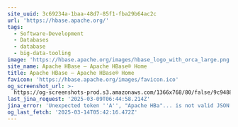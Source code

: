 ```yaml
---
site_uuid: 3c69234a-1baa-48d7-85f1-fba29b64ac2c
url: 'https://hbase.apache.org/'
tags:
  - Software-Development
  - Databases
  - database
  - big-data-tooling
image: 'https://hbase.apache.org/images/hbase_logo_with_orca_large.png'
site_name: Apache HBase – Apache HBase® Home
title: Apache HBase – Apache HBase® Home
favicon: 'https://hbase.apache.org/images/favicon.ico'
og_screenshot_url: >-
  https://og-screenshots-prod.s3.amazonaws.com/1366x768/80/false/9c9488ef9d6ea70accf4c031bedb08710a5dcbaee87e77c4eba3f86e9465b98a.jpeg
last_jina_request: '2025-03-09T06:44:58.214Z'
jina_error: 'Unexpected token ''A'', "Apache HBa"... is not valid JSON'
og_last_fetch: '2025-03-14T05:42:16.472Z'
---
```


